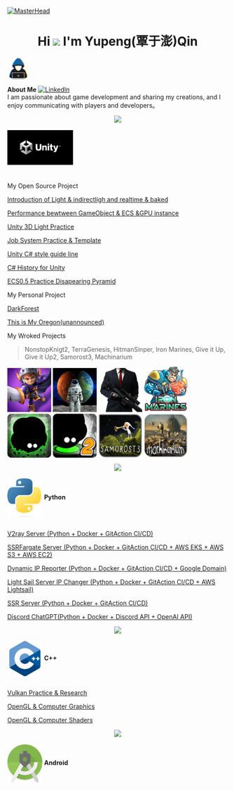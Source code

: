 [![MasterHead](https://i.pinimg.com/originals/77/ca/a3/77caa32884d735d439ade45ba37feaf2.gif)](https://arjuncvinod.github.io)
<h1 align="center">Hi <img src="https://media.giphy.com/media/hvRJCLFzcasrR4ia7z/giphy.gif" width="35"> I'm Yupeng(覃于澎)Qin </h1> 



<picture><img src="https://github.com/0xAbdulKhalid/0xAbdulKhalid/raw/main/assets/mdImages/about_me.gif" width = 50px align="center"></picture> 

**About Me** [![LinkedIn](https://img.shields.io/badge/LinkedIn-%230077B5.svg?logo=linkedin&logoColor=white)](https://www.linkedin.com/in/yupeng-qin-56334b173/)  
I am passionate about game development and sharing my creations, and I enjoy communicating with players and developers。
<p  align="center">
<img src="https://user-images.githubusercontent.com/73097560/115834477-dbab4500-a447-11eb-908a-139a6edaec5c.gif">             
<br>

<picture><img src="https://github.com/qinbatista/Pictures/blob/master/tu3gt6ysfxq71.png" width = 150px align="center"></picture>
  
#
  
My Open Source Project

[Introduction of Light & indirectligh and realtime & baked ](https://github.com/qinbatista/UnityLight3D)

[Performance bewtween GameObject & ECS &GPU instance  ](https://github.com/qinbatista/UnityLight3D)

[Unity 3D Light Practice ](https://github.com/qinbatista/UnityLightingSystem)

[Job System Practice & Template](https://github.com/qinbatista/Unity3DJobDemo)

[Unity C# style guide line](https://github.com/qinbatista/UnityCodeStyleGuide)

[C# History for Unity](https://github.com/qinbatista/UnityCSharp)

[ECS0.5 Practice Disapearing Pyramid](https://github.com/qinbatista/UnityECS0.5Pyramid)

My Personal Project

[DarkForest](https://github.com/qinbatista/Pictures/blob/master/output.gif)

[This is My Oregon(unannounced)]() 

My Wroked Projects
> NonstopKnigt2, TerraGenesis, HitmanSinper, Iron Marines, Give it Up, Give it Up2, Samorost3, Machinarium

<picture><img src="https://github.com/qinbatista/Pictures/blob/master/unnamed.png" width = 100px align="center"></picture>
<picture><img src="https://github.com/qinbatista/Pictures/blob/master/App-Icon.jpg" width = 100px align="center"></picture>
<picture><img src="https://github.com/qinbatista/Pictures/blob/master/11.png" width = 100px align="center"></picture>
<picture><img src="https://github.com/qinbatista/Pictures/blob/master/iron.png" width = 100px align="center"></picture>
<picture><img src="https://github.com/qinbatista/Pictures/blob/master/images.jpeg" width = 100px align="center"></picture>
<picture><img src="https://github.com/qinbatista/Pictures/blob/master/2.jpg" width = 100px align="center"></picture>
<picture><img src="https://github.com/qinbatista/Pictures/blob/master/aa.png" width = 100px align="center"></picture>
<picture><img src="https://github.com/qinbatista/Pictures/blob/master/3.png" width = 100px align="center"></picture>

<p  align="center">
<img src="https://user-images.githubusercontent.com/73097560/115834477-dbab4500-a447-11eb-908a-139a6edaec5c.gif">             
<br>
  
<picture><img src="https://github.com/qinbatista/Pictures/blob/master/py.png" width = 80px align="center"></picture> **Python**
##

[V2ray Server (Python + Docker + GitAction CI/CD)](https://github.com/qinbatista/Docker-V2rayServer)

[SSRFargate Server (Python + Docker + GitAction CI/CD + AWS EKS + AWS S3 + AWS EC2)](https://github.com/qinbatista/Docker-V2rayServer)

[Dynamic IP Reporter (Python + Docker + GitAction CI/CD + Google Domain)](https://github.com/qinbatista/Docker-V2rayServer)

[Light Sail Server IP Changer (Python + Docker + GitAction CI/CD + AWS Lightsail)](https://github.com/qinbatista/Docker-V2rayServer)

[SSR Server (Python + Docker + GitAction CI/CD)](https://github.com/qinbatista/Docker-SSRServer)

[Discord ChatGPT(Python + Docker + Discord API + OpenAI API)](https://github.com/qinbatista/DiscordChatGPT)

<p  align="center">
<img src="https://user-images.githubusercontent.com/73097560/115834477-dbab4500-a447-11eb-908a-139a6edaec5c.gif">             
<br>
  
<picture><img src="https://github.com/qinbatista/Pictures/blob/master/6132222.png" width = 80px align="center"></picture> **C++**
##

[Vulkan Practice & Research](https://github.com/qinbatista/CS559Vulkan)

[OpenGL & Computer Graphics](https://github.com/qinbatista/CS550IntroToComputerGrahpics)

[OpenGL & Computer Shaders](https://github.com/qinbatista/CS557ComputerGraphicsShaders)

<p  align="center">
<img src="https://user-images.githubusercontent.com/73097560/115834477-dbab4500-a447-11eb-908a-139a6edaec5c.gif">             
<br>
  
<picture><img src="https://github.com/qinbatista/Pictures/blob/master/a.png" width = 80px align="center"></picture> **Android**
##


